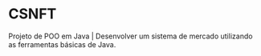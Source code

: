 # CSNFT
Projeto de POO em Java | Desenvolver um sistema de mercado utilizando as ferramentas básicas de Java.
